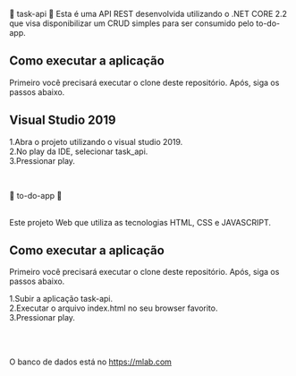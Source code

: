 :metal: task-api :metal:
Esta é uma API REST desenvolvida utilizando o .NET CORE 2.2 que visa disponibilizar um CRUD simples para ser consumido pelo to-do-app.

## Como executar a aplicação

Primeiro você precisará executar o clone deste repositório. Após, siga os passos abaixo.

## Visual Studio 2019

1.Abra o projeto utilizando o visual studio 2019. <br />
2.No play da IDE, selecionar task_api. <br />
3.Pressionar play. <br />

<br />

:metal: to-do-app :metal:

<br />
Este projeto Web que utiliza as tecnologias HTML, CSS e JAVASCRIPT.

## Como executar a aplicação

Primeiro você precisará executar o clone deste repositório. Após, siga os passos abaixo.

1.Subir a aplicação task-api. <br />
2.Executar o arquivo index.html no seu browser favorito. <br />
3.Pressionar play. <br />

<br /><br />

O banco de dados está no https://mlab.com


